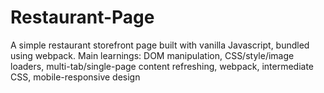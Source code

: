 # Restaurant-Page

A simple restaurant storefront page built with vanilla Javascript, bundled using webpack.
Main learnings: DOM manipulation, CSS/style/image loaders, multi-tab/single-page content refreshing, webpack, intermediate CSS, mobile-responsive design
